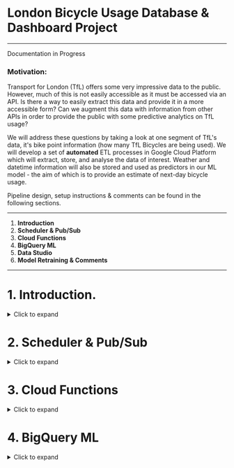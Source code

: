 # London Bicycle Usage Database & Dashboard Project
-----------------------------

Documentation in Progress


### Motivation: 

Transport for London (TfL) offers some very impressive data to the public. However, much of this is not easily accessible as it must be accessed via an API. Is there a way to easily extract this data and provide it in a more accessible form? Can we augment this data with information from other APIs in order to provide the public with some predictive analytics on TfL usage? 

We will address these questions by taking a look at one segment of TfL's data, it's bike point information (how many TfL Bicycles are being used). We will develop a set of **automated** ETL processes in Google Cloud Platform which will extract, store, and analyse the data of interest. Weather and datetime information will also be stored and used as predictors in our ML model - the aim of which is to provide an estimate of next-day bicycle usage. 

Pipeline design, setup instructions & comments can be found in the following sections.

-------------------------------

1. **Introduction**
2. **Scheduler & Pub/Sub**
3. **Cloud Functions**
4. **BigQuery ML**
5. **Data Studio**
6. **Model Retraining & Comments**

------------------------------

# 1. Introduction.
<details>
  <summary>Click to expand</summary>
  
----------------- 

We will create our entire pipeline, from data extraction to dashboarding, using the following functions on GCP:

- Cloud Scheduler: Will be used to trigger a Pub/Sub Topic when we are ready to pull data from various APIs. Functions like a cron job & is on a daily schedule.
- Pub/Sub topic: Is used to trigger the Cloud Function which is what holds the extraction Python script. 
- Cloud Function: Contains a Python script that pulls data from API and writes it to Big Query.
- Big Query: GCPs Data Warehouse offering. Queried using SQL and fed with data daily from the Cloud function.
- Data Studio: Dashboard of TfL usage and predictions, updated daily.
- Big Query ML: Allows for the execution of ML models in standard SQL queries. We will use this to make some basic predictions on bicycle usage. 
  
![Pipeline](https://user-images.githubusercontent.com/76081318/166077680-41dc6a76-4104-46bf-8a32-da709a1795bc.png)

</details>

# 2. Scheduler & Pub/Sub
<details>
  <summary>Click to expand</summary>
  
-----------------
In order to trigger our Cloud Function on a daily basis, we must configure a system which acts as a scheduler. First, we must create a Pub/Sub topic:

- This requires minimal configuration, simply give it a Topic ID. 
![Pubsub](https://user-images.githubusercontent.com/76081318/166063568-11ca4457-6161-4747-9bea-69a950bce505.PNG)

- We can now set up a Scheduler function. Name, Region, Description and Timezone are self-explanatory. For Frequency, you must use a unix-cron schedule expression. This follows a minute hour day-of-month month day-of-week pattern. In this case, we are saying run at 45 minutes past 8am, every day, every month, etc.  
![Scheduler](https://user-images.githubusercontent.com/76081318/166063891-a19e7a75-2bad-4cc5-abc6-c44cd7eae7fe.PNG)

- Next, you must tell the Scheduler what to execute. In this case, we will tell it the Target Type is a Pub/Sub and then select the Pub/Sub we made earlier. The message body must contain some text, but in this case it does not matter what you enter. 
![Scheduler2](https://user-images.githubusercontent.com/76081318/166065282-82a4d2d4-d66b-4848-a986-d1ef36820b05.PNG)

The Scheduler and Pub/Sub are now configured. We will next create the script which will be triggered by this system.

</details>

# 3. Cloud Functions
<details>
  <summary>Click to expand</summary>
  
-----------------
- When creating the Cloud Function, you will first need to configure some settings before entering code. Most of these are self-explanatory (Function Name, Region, etc) or vary depending on use-case (e.g. Memory allocation; can be left default in this case). One setting which must be configured is Trigger. Ensure this is set to Cloud Pub/Sub and then select the Pub/Sub Topic we created in the last section. 
![Func1](https://user-images.githubusercontent.com/76081318/166066339-9c740e5a-25cc-4977-b224-a4ea193e7e94.PNG)

- We will then be presented with the Code view. We will be using Python 3.9.
  
- You can upload the Main.py and requirements.txt files or enter your own code depending on your requirements. In this case, the provided main.py script performs some ETL processes on TfL and weather data with the data being loaded into Big Query.
  
- Ensure that the Entry Point is the name of the defined function, in this case "pull_data". 
  
- The code, as provided here, also requires a gcp auth key, obtaining such a key is outside the scope of this guide but once attained, it can also be uploaded here. 
  
</details>

# 4. BigQuery ML
<details>
  <summary>Click to expand</summary>
  
----------------
## Our pipeline is now automatically collecting data from various APIs and storing them in various tables. How can we turn this into a training dataset for our ML model? 

- We can submit a SQL query on GCP to create a new table holding the information of interest.

```sql
INSERT INTO 
  `PROJECT_NAME.tfl_data.ml_train`
  (percentageOfBaseline, feels_day, clouds, uv, date, dow)

SELECT
  ct.percentageOfBaseline,
  wt.feels_day,
  wt.clouds,
  wt.uv,
  wt.dt,
  CAST(EXTRACT(DAYOFWEEK FROM (PARSE_DATE("%d/%m/%Y", wt.dt))) AS STRING ) AS dow

FROM
  `PROJECT_NAME.tfl_data.crowd_table` AS ct

INNER JOIN
  PROJECT_NAME.tfl_data.weather_table AS wt
ON
  ct.date = wt.dt;
```

- Using this table, we can now create a simple regression model using BigQuery ML. This is also done via a query. For example, in the following scripts we will predict crowd levels at London Bridge Station using weather data. 

```sql
CREATE OR REPLACE MODEL
  `PROJECT_NAME.tfl_data.crowd_model`
OPTIONS
  (model_type='linear_reg',
  input_label_cols=['percentageOfBaseline']) AS
SELECT
  *
FROM
  tfl_data.ml_train
WHERE
  percentageOfBaseline IS NOT NULL

```

- We can then use this trained model to make predictions

```sql
SELECT * FROM ML.PREDICT(MODEL `PROJECT_NAME.tfl_data.crowd_model`, (SELECT * FROM tfl_data.prediction_table))
```

- Notably, this is just going to create predictions using all previous data. If we want to predict crowdedness for the upcoming day we could use

```sql
SELECT * FROM ML.PREDICT(MODEL `PROJECT_NAME.tfl_data.crowd_model`,
(SELECT
  wt.dt,
  wt.feels_day,
  wt.clouds,
  wt.uv,
  CAST(EXTRACT(DAYOFWEEK FROM (PARSE_DATE("%d/%m/%Y", wt.dt))) AS STRING ) AS dow

FROM
  tfl_data.weather_table AS wt

ORDER BY PARSE_DATE("%d/%m/%Y", wt.dt) DESC

LIMIT 1)
)
```
</details>
